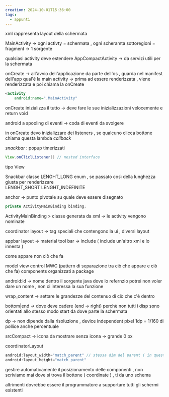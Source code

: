```yaml
---
creation: 2024-10-01T15:36:00
tags:
  - appunti
---
```

xml rappresenta layout della schermata

MainActivity -> ogni activty = schermata , ogni scheramta sottoregioni = fragment -> 1 sorgente 

qualsiasi activity deve estendere AppCompactActivity -> da servizi utili per la schermata

onCreate -> all'avvio dell'applicazione da parte dell'os , guarda nel manifest dell'app qual'è la main activity -> prima ad essere renderizzata , viene renderizzata e poi chiama la onCreate

```xml
<activity  
    android:name=".MainActivity"
```

onCreate inizializza il tutto -> deve fare le sue inizializzazioni velocemente e return void 

android a spooling di eventi -> coda di eventi da svolgere 

in onCreate devo inizializzare dei listeners , se qualcuno clicca bottone chiama questa lambda 
*callback*

*snackbar* : popup timerizzati

```java
View.onCliclListener() // nested interface
```

tipo View 

Snackbar classe 
LENGHT_LONG enum , se passato così della lunghezza giusta per renderizzare  
LENGHT_SHORT
LENGHT_INDEFINITE

anchor -> punto pivotale su quale deve essere disegnato

```java
private ActivityMainBinding binding;
```

ActivityMainBinding > classe generata da xml -> le activity vengono nominate 

coordinator layout -> tag speciali che contengono la ui , diversi layout

appbar layout -> material tool bar -> include ( include un'altro xml e lo innesta ) 

come appare non ciò che fa

model view control MWC (pattern di separazione tra ciò che appare e ciò che fa)
components organizzati a package 

android:id -> nome dentro il sorgente java dove lo refernzio
potrei non voler dare un nome , non ci interessa la sua funzione

wrap_content -> settare le grandezze del contenuo di ciò che c'è dentro

bottom|end -> dove deve cadere (end -> right) perchè non tutti i disp sono orientati allo stesso modo start da dove parte la schermata  

dp -> non dipende dalla risoluzione , device independent pixel 1dp = 1/160 di pollice 
anche percentuale

srcCompact -> icona da mostrare 
senza icona -> grande 0 px

coordinatorLayout

```java
android:layout_width="match_parent" // stessa dim del parent ( in questo caso lo schermo ) 
android:layout_height="match_parent"
```

gestire automaticamente il posizionamento delle componenti , non scriviamo mai dove si trova il bottone ( coordinate ) , ti da uno schema 

altrimenti dovrebbe essere il programmatore a supportare tutti gli schermi esistenti 


